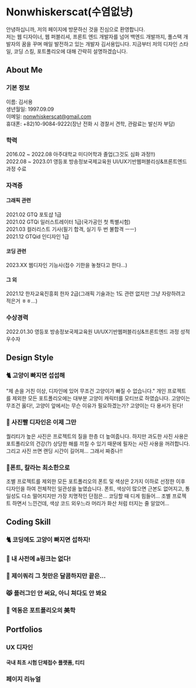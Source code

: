 # Nonwhiskerscat(수염없냥)

안녕하십니까, 저의 페이지에 방문하신 것을 진심으로 환영합니다.<br>저는 웹 디자이너, 웹 퍼블리셔, 프론트 엔드 개발자를 넘어 백엔드 개발까지, 풀스택 개발자의 꿈을 꾸며 매일 발전하고 있는 개발자 김서용입니다. 지금부터 저의 디자인 스타일, 코딩 스킬, 포트폴리오에 대해 간략히 설명하겠습니다.

## About Me

### 기본 정보
이름: 김서용<br>
생년월일: 1997.09.09<br>
이메일: nonwhiskerscat@gmail.com<br>
휴대폰: +82)10-9084-9222(장난 전화 시 경찰서 견학, 관람료는 발신자 부담)

### 학력
2016.02 ~ 2022.08 아주대학교 미디어학과 졸업(그것도 심화 과정!!)<br>
2022.08 ~ 2023.01 영등포 방송정보국제교육원 UI/UX기반웹퍼블리싱&프론트엔드 과정 수료

### 자격증
#### 그래픽 관련
2021.02 GTQ 포토샵 1급<br>
2021.02 GTQi 일러스트레이터 1급(국가공인 첫 특별시험)<br>
2021.03 컬러리스트 기사(필기 합격, 실기 두 번 불합격 ㅡㅡ)<br>
2021.12 GTQid 인디자인 1급<br>

#### 코딩 관련
2023.XX 웹디자인 기능사(접수 기한을 놓쳤다고 한다...)

#### 그 외
2021.12 한자교육진흥회 한자 2급(그래픽 기술과는 1도 관련 없지만 그냥 자랑하려고 적은거 ㅎㅎ...) 

### 수상경력
2022.01.30 영등포 방송정보국제교육원 UI/UX기반웹퍼블리싱&프론트엔드 과정 성적우수자

## Design Style

### :cat2: 고양이 빠지면 섭섭해
"제 손을 거친 이상, 디자인에 있어 무조건 고양이가 빠질 수 없습니다." 개인 프로젝트를 제외한 모든 포트폴리오에는 대부분 고양이 캐릭터를 모티브로 하였습니다. 고양이는 무조건 옳다!, 고양이 앞에서는 무슨 이유가 필요하겠는가? 고양이는 다 용서가 된다!

### :sunrise_over_mountains: 사진빨 디자인은 이제 그만
퀄리티가 높은 사진은 프로젝트의 질을 한층 더 높여줍니다. 하지만 과도한 사진 사용은 포트폴리오의 건강(?) 상당한 해를 끼칠 수 있기 때문에 필자는 사진 사용을 꺼려합니다. 그리고 사진 쓰면 랜딩 시간이 길어져... 그래서 짜증나!!

### :art:폰트, 칼라는 최소한으로
조별 프로젝트를 제외한 모든 포트폴리오의 폰트 및 색상은 2가지 이하로 선정한 이후 디자인을 하여 전체적인 일관성을 높였습니다. 폰트, 색상이 많으면 근본도 없어지고, 통일성도 다소 떨어지지만 가장 치명적인 단점은... 코딩할 때 디게 힘들어... 조별 프로젝트 하면서 느낀건데, 색상 코드 외우느라 머리가 화산 처럼 터지는 줄 알았어...

## Coding Skill

### :cat2: 코딩에도 고양이 빠지면 섭하지!
### :no_entry_sign: 내 사전에 a링크는 없다!
### :pill: 제이쿼리 그 첫만은 달콤하지만 끝은...
### :pouting_cat: 플러그인 안 써요, 아니 쳐다도 안 봐요
### :dancer: 역동은 포트폴리오의 美학

## Portfolios
### UX 디자인
#### 국내 최초 시험 단체접수 플랫폼, 티티

### 페이지 리뉴얼

